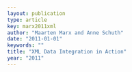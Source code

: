 ```yaml
---
layout: publication
type: article
key: marx2011xml
author: "Maarten Marx and Anne Schuth"
date: "2011-01-01"
keywords: ""
title: "XML Data Integration in Action"
year: "2011"
---
```

